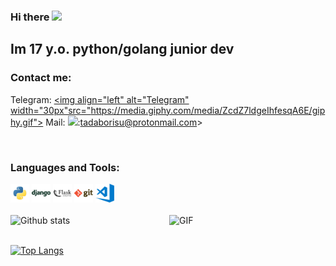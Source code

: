 ### Hi there <img src="https://media.giphy.com/media/J60klcdfVdpryi1u78/giphy.gif"  width="75px">
## Im 17 y.o. python/golang junior dev
### Contact me:
Telegram: <a href="https://t.me/haxahx"> <img align="left" alt="Telegram" width="30px"src="https://media.giphy.com/media/ZcdZ7ldgeIhfesqA6E/giphy.gif"> </a>
Mail: <img src="https://media.giphy.com/media/Y2hje37U7Z7IYaaAOK/giphy.gif"  width="25px">:tadaborisu@protonmail.com>

<br>

### Languages and Tools:<br/>
<code><img height="30" src="https://raw.githubusercontent.com/github/explore/80688e429a7d4ef2fca1e82350fe8e3517d3494d/topics/python/python.png"></code>
<code><img height="30" src="https://raw.githubusercontent.com/github/explore/80688e429a7d4ef2fca1e82350fe8e3517d3494d/topics/django/django.png"></code>
<code><img height="30" src="https://raw.githubusercontent.com/github/explore/80688e429a7d4ef2fca1e82350fe8e3517d3494d/topics/flask/flask.png"></code>
<code><img height="30" src="https://raw.githubusercontent.com/github/explore/80688e429a7d4ef2fca1e82350fe8e3517d3494d/topics/git/git.png"></code>
<code><img height="30" src="https://raw.githubusercontent.com/github/explore/80688e429a7d4ef2fca1e82350fe8e3517d3494d/topics/visual-studio-code/visual-studio-code.png"></code><br>
<br>
<img align="right" alt="GIF" src="https://media.giphy.com/media/dxn6fRlTIShoeBr69N/giphy.gif?raw=true" width="250" height="250">
![Github stats](https://github-readme-stats.vercel.app/api?username=tadaborisu&show_icons=true&theme=graywhite)<br>
<br>

[![Top Langs](https://github-readme-stats.vercel.app/api/top-langs/?username=tadaborisu&amp;layout=compact&amp;theme=graywhite)](https://github.com/anuraghazra/github-readme-stats)

